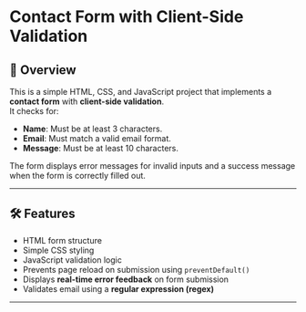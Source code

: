# Contact Form with Client-Side Validation

## 📌 Overview
This is a simple HTML, CSS, and JavaScript project that implements a **contact form** with **client-side validation**.  
It checks for:
- **Name**: Must be at least 3 characters.
- **Email**: Must match a valid email format.
- **Message**: Must be at least 10 characters.

The form displays error messages for invalid inputs and a success message when the form is correctly filled out.

---

## 🛠 Features
- HTML form structure
- Simple CSS styling
- JavaScript validation logic
- Prevents page reload on submission using `preventDefault()`
- Displays **real-time error feedback** on form submission
- Validates email using a **regular expression (regex)**

---

